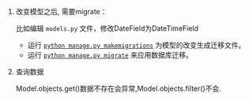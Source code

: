 1. 改变模型之后, 需要migrate：

   比如编辑 `models.py` 文件，修改DateField为DateTimeField

   - 运行 [`python manage.py makemigrations`](https://docs.djangoproject.com/zh-hans/3.2/ref/django-admin/#django-admin-makemigrations) 为模型的改变生成迁移文件。
   - 运行 [`python manage.py migrate`](https://docs.djangoproject.com/zh-hans/3.2/ref/django-admin/#django-admin-migrate) 来应用数据库迁移。

2. 查询数据

   Model.objects.get()数据不存在会异常,Model.objects.filter()不会.

